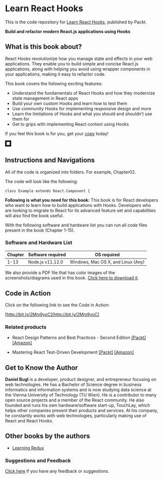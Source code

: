 # Learn React Hooks

This is the code repository for [Learn React Hooks](https://www.packtpub.com/web-development/learn-react-hooks?utm_source=github&utm_medium=repository&utm_campaign=9781838641443), published by Packt.

**Build and refactor modern React.js applications using Hooks**

## What is this book about?
React Hooks revolutionize how you manage state and effects in your web applications. They enable you to build simple and concise React.js applications, along with helping you avoid using wrapper components in your applications, making it easy to refactor code.

This book covers the following exciting features: 
* Understand the fundamentals of React Hooks and how they modernize state management in React apps
* Build your own custom Hooks and learn how to test them
* Use community Hooks for implementing responsive design and more
* Learn the limitations of Hooks and what you should and shouldn’t use them for
* Get to grips with implementing React context using Hooks

If you feel this book is for you, get your [copy](https://www.amazon.com/dp/1838641440) today!

<a href="https://www.packtpub.com/?utm_source=github&utm_medium=banner&utm_campaign=GitHubBanner"><img src="https://raw.githubusercontent.com/PacktPublishing/GitHub/master/GitHub.png" 
alt="https://www.packtpub.com/" border="5" /></a>


## Instructions and Navigations
All of the code is organized into folders. For example, Chapter02.

The code will look like the following:
```
class Example extends React.Component {
```

**Following is what you need for this book:**
This book is for React developers who want to learn how to build applications with Hooks. Developers who are looking to migrate to React for its advanced feature set and capabilities will also find the book useful. 

With the following software and hardware list you can run all code files present in the book (Chapter 1-15).

### Software and Hardware List

| Chapter  | Software required                  | OS required                        |
| -------- | -----------------------------------|------------------------------------|
| 1-13     | Node.js v11.12.0                   | Windows, Mac OS X, and Linux (Any) |



We also provide a PDF file that has color images of the screenshots/diagrams used in this book.  [Click here to download it](https://static.packt-cdn.com/downloads/9781838641443_ColorImages.pdf).

## Code in Action

Click on the following link to see the Code in Action:

[http://bit.ly/2Mm9yoC﻿](http://bit.ly/2Mm9yoC)

### Related products <Other books you may enjoy>
* React Design Patterns and Best Practices - Second Edition [[Packt]](https://www.packtpub.com/in/web-development/react-design-patterns-and-best-practices-second-edition?utm_source=github&utm_medium=repository&utm_campaign=9781789530179) [[Amazon]](https://www.amazon.com/dp/1789530172)

* Mastering React Test-Driven Development [[Packt]](https://www.packtpub.com/in/web-development/mastering-react-test-driven-development?utm_source=github&utm_medium=repository&utm_campaign=9781789133417) [[Amazon]](https://www.amazon.com/dp/1789133416)

## Get to Know the Author
**Daniel Bugl** is a developer, product designer, and entrepreneur focusing on web technologies. He has a Bachelor of Science degree in business informatics and information systems and is now studying data science at the Vienna University of Technology (TU Wien). He is a contributor to many open source projects and a member of the React community. He also founded and runs his own hardware/software start-up, TouchLay, which helps other companies present their products and services. At his company, he constantly works with web technologies, particularly making use of React and React Hooks.



## Other books by the authors
* [Learning Redux](https://www.packtpub.com/in/web-development/learning-redux?utm_source=github&utm_medium=repository&utm_campaign=9781786462398)


### Suggestions and Feedback
[Click here](https://docs.google.com/forms/d/e/1FAIpQLSdy7dATC6QmEL81FIUuymZ0Wy9vH1jHkvpY57OiMeKGqib_Ow/viewform) if you have any feedback or suggestions.
